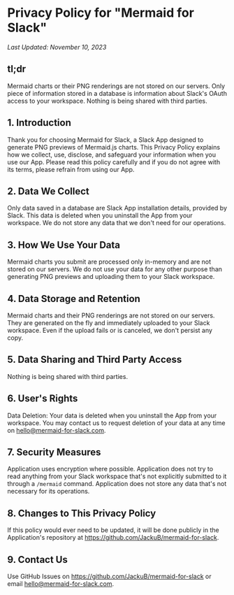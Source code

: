 # Privacy Policy for "Mermaid for Slack"

_Last Updated: November 10, 2023_

## tl;dr

Mermaid charts or their PNG renderings are not stored on our servers. Only piece of information stored in a database is information about Slack's OAuth access to your workspace. Nothing is being shared with third parties.

## 1. Introduction

Thank you for choosing Mermaid for Slack, a Slack App designed to generate PNG previews of Mermaid.js charts. This Privacy Policy explains how we collect, use, disclose, and safeguard your information when you use our App. Please read this policy carefully and if you do not agree with its terms, please refrain from using our App.

## 2. Data We Collect

Only data saved in a database are Slack App installation details, provided by Slack. This data is deleted when you uninstall the App from your workspace. We do not store any data that we don't need for our operations.

## 3. How We Use Your Data

Mermaid charts you submit are processed only in-memory and are not stored on our servers. We do not use your data for any other purpose than generating PNG previews and uploading them to your Slack workspace.

## 4. Data Storage and Retention

Mermaid charts and their PNG renderings are not stored on our servers. They are generated on the fly and immediately uploaded to your Slack workspace. Even if the upload fails or is canceled, we don't persist any copy.

## 5. Data Sharing and Third Party Access

Nothing is being shared with third parties.

## 6. User's Rights

Data Deletion: Your data is deleted when you uninstall the App from your workspace. You may contact us to request deletion of your data at any time on hello@mermaid-for-slack.com.

## 7. Security Measures

Application uses encryption where possible. Application does not try to read anything from your Slack workspace that's not explicitly submitted to it through a `/mermaid` command. Application does not store any data that's not necessary for its operations.

## 8. Changes to This Privacy Policy

If this policy would ever need to be updated, it will be done publicly in the Application's repository at https://github.com/JackuB/mermaid-for-slack.

## 9. Contact Us

Use GitHub Issues on https://github.com/JackuB/mermaid-for-slack or email hello@mermaid-for-slack.com.
